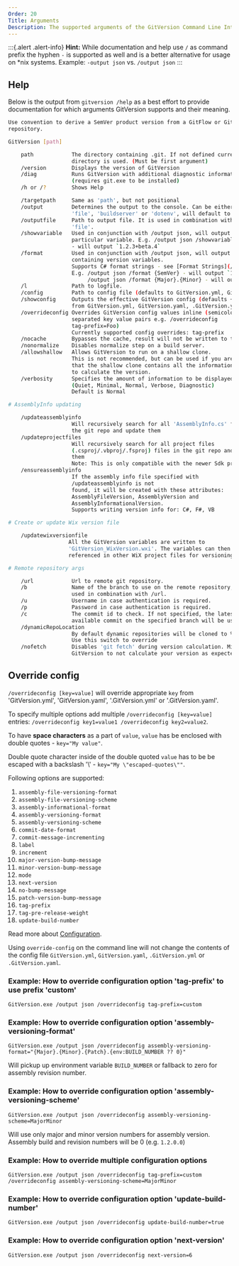 ```yaml
---
Order: 20
Title: Arguments
Description: The supported arguments of the GitVersion Command Line Interface
---
```


:::{.alert .alert-info}
**Hint:** While documentation and help use `/` as command prefix the hyphen `-`
is supported as well and is a better alternative for usage on \*nix systems.
Example: `-output json` vs. `/output json`
:::

## Help

Below is the output from `gitversion /help` as a best effort to provide
documentation for which arguments GitVersion supports and their meaning.

```bash
Use convention to derive a SemVer product version from a GitFlow or GitHub based
repository.

GitVersion [path]

    path            The directory containing .git. If not defined current
                    directory is used. (Must be first argument)
    /version        Displays the version of GitVersion
    /diag           Runs GitVersion with additional diagnostic information
                    (requires git.exe to be installed)
    /h or /?        Shows Help

    /targetpath     Same as 'path', but not positional
    /output         Determines the output to the console. Can be either 'json',
                    'file', 'buildserver' or 'dotenv', will default to 'json'.
    /outputfile     Path to output file. It is used in combination with /output
                    'file'.
    /showvariable   Used in conjunction with /output json, will output just a
                    particular variable. E.g. /output json /showvariable SemVer
                    - will output `1.2.3+beta.4`
    /format         Used in conjunction with /output json, will output a format
                    containing version variables.
                    Supports C# format strings - see [Format Strings](/docs/reference/custom-formatting) for details.
                    E.g. /output json /format {SemVer} - will output `1.2.3+beta.4`
                         /output json /format {Major}.{Minor} - will output `1.2`
    /l              Path to logfile.
    /config         Path to config file (defaults to GitVersion.yml, GitVersion.yaml, .GitVersion.yml or .GitVersion.yaml)
    /showconfig     Outputs the effective GitVersion config (defaults + custom
                    from GitVersion.yml, GitVersion.yaml, .GitVersion.yml or .GitVersion.yaml) in yaml format
    /overrideconfig Overrides GitVersion config values inline (semicolon-
                    separated key value pairs e.g. /overrideconfig
                    tag-prefix=Foo)
                    Currently supported config overrides: tag-prefix
    /nocache        Bypasses the cache, result will not be written to the cache.
    /nonormalize    Disables normalize step on a build server.
    /allowshallow   Allows GitVersion to run on a shallow clone.
                    This is not recommended, but can be used if you are sure
                    that the shallow clone contains all the information needed
                    to calculate the version.
    /verbosity      Specifies the amount of information to be displayed.
                    (Quiet, Minimal, Normal, Verbose, Diagnostic)
                    Default is Normal

# AssemblyInfo updating

    /updateassemblyinfo
                    Will recursively search for all 'AssemblyInfo.cs' files in
                    the git repo and update them
    /updateprojectfiles
                    Will recursively search for all project files
                    (.csproj/.vbproj/.fsproj) files in the git repo and update
                    them
                    Note: This is only compatible with the newer Sdk projects
    /ensureassemblyinfo
                    If the assembly info file specified with
                    /updateassemblyinfo is not
                    found, it will be created with these attributes:
                    AssemblyFileVersion, AssemblyVersion and
                    AssemblyInformationalVersion.
                    Supports writing version info for: C#, F#, VB

# Create or update Wix version file

    /updatewixversionfile
                   All the GitVersion variables are written to
                   'GitVersion_WixVersion.wxi'. The variables can then be
                   referenced in other WiX project files for versioning.

# Remote repository args

    /url            Url to remote git repository.
    /b              Name of the branch to use on the remote repository, must be
                    used in combination with /url.
    /u              Username in case authentication is required.
    /p              Password in case authentication is required.
    /c              The commit id to check. If not specified, the latest
                    available commit on the specified branch will be used.
    /dynamicRepoLocation
                    By default dynamic repositories will be cloned to %tmp%.
                    Use this switch to override
    /nofetch        Disables 'git fetch' during version calculation. Might cause
                    GitVersion to not calculate your version as expected.
```

## Override config

`/overrideconfig [key=value]` will override appropriate `key` from 'GitVersion.yml', 'GitVersion.yaml', '.GitVersion.yml' or '.GitVersion.yaml'.

To specify multiple options add multiple `/overrideconfig [key=value]` entries:
`/overrideconfig key1=value1 /overrideconfig key2=value2`.

To have **space characters** as a part of `value`, `value` has be enclosed with double quotes - `key="My value"`.

Double quote character inside of the double quoted `value` has to be be escaped with a backslash '\\' - `key="My \"escaped-quotes\""`.

Following options are supported:

1. `assembly-file-versioning-format`
2. `assembly-file-versioning-scheme`
3. `assembly-informational-format`
4. `assembly-versioning-format`
5. `assembly-versioning-scheme`
6. `commit-date-format`
7. `commit-message-incrementing`
8. `label`
9. `increment`
10. `major-version-bump-message`
11. `minor-version-bump-message`
12. `mode`
13. `next-version`
14. `no-bump-message`
15. `patch-version-bump-message`
16. `tag-prefix`
17. `tag-pre-release-weight`
18. `update-build-number`

Read more about [Configuration](/docs/reference/configuration).

Using `override-config` on the command line will not change the contents of the config file `GitVersion.yml`, `GitVersion.yaml`, `.GitVersion.yml` or `.GitVersion.yaml`.

### Example: How to override configuration option 'tag-prefix' to use prefix 'custom'

`GitVersion.exe /output json /overrideconfig tag-prefix=custom`

### Example: How to override configuration option 'assembly-versioning-format'

`GitVersion.exe /output json /overrideconfig assembly-versioning-format="{Major}.{Minor}.{Patch}.{env:BUILD_NUMBER ?? 0}"`

Will pickup up environment variable `BUILD_NUMBER` or fallback to zero for assembly revision number.

### Example: How to override configuration option 'assembly-versioning-scheme'

`GitVersion.exe /output json /overrideconfig assembly-versioning-scheme=MajorMinor`

Will use only major and minor version numbers for assembly version. Assembly build and revision numbers will be 0 (e.g. `1.2.0.0`)

### Example: How to override multiple configuration options

`GitVersion.exe /output json /overrideconfig tag-prefix=custom /overrideconfig assembly-versioning-scheme=MajorMinor`

### Example: How to override configuration option 'update-build-number'

`GitVersion.exe /output json /overrideconfig update-build-number=true`

### Example: How to override configuration option 'next-version'

`GitVersion.exe /output json /overrideconfig next-version=6`
